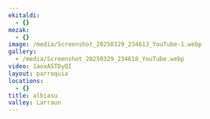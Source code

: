 ```yaml
---
ekitaldi:
  - {}
mezak:
  - {}
image: /media/Screenshot_20250329_234613_YouTube-1.webp
gallery:
  - /media/Screenshot_20250329_234618_YouTube.webp
video: 1aoxA5TDyQI
layout: parroquia
locations:
  - {}
title: albiasu
valley: Larraun
---
```

